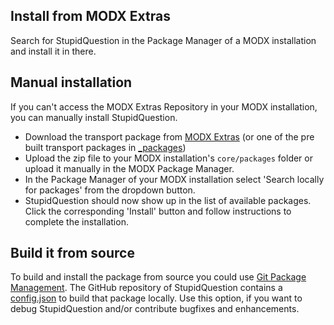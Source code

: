 ## Install from MODX Extras

Search for StupidQuestion in the Package Manager of a MODX installation and
install it in there.

## Manual installation

If you can't access the MODX Extras Repository in your MODX installation, you
can manually install StupidQuestion.

* Download the transport package from [MODX Extras](https://modx.com/extras/package/stupidquestion) (or one of the pre built transport packages in [_packages](https://github.com/Jako/StupidQuestion/tree/master/_packages))
* Upload the zip file to your MODX installation's `core/packages` folder or upload it manually in the MODX Package Manager.
* In the Package Manager of your MODX installation select 'Search locally for packages' from the dropdown button.
* StupidQuestion should now show up in the list of available packages. Click the corresponding 'Install' button and follow instructions to complete the installation.

## Build it from source

To build and install the package from source you could use [Git Package
Management](https://github.com/TheBoxer/Git-Package-Management). The GitHub
repository of StupidQuestion contains a
[config.json](https://github.com/Jako/StupidQuestion/blob/master/_build/config.json)
to build that package locally. Use this option, if you want to debug
StupidQuestion and/or contribute bugfixes and enhancements.
